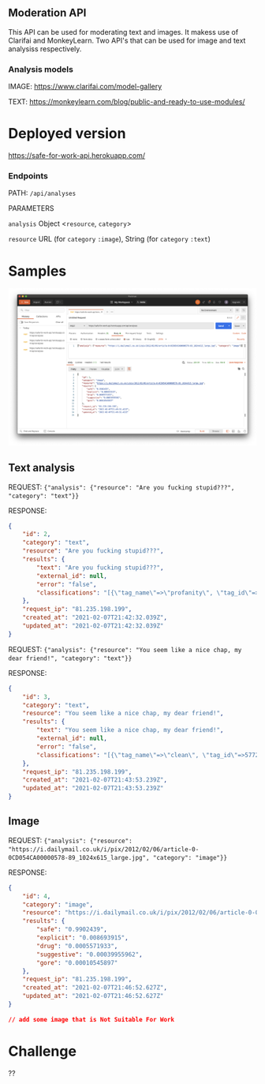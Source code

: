 ## Moderation API

This API can be used for moderating text and images. It makess use of Clarifai and MonkeyLearn. Two API's that can be used for image and text analysiss respectively.

### Analysis models
IMAGE: https://www.clarifai.com/model-gallery

TEXT: https://monkeylearn.com/blog/public-and-ready-to-use-modules/
# Deployed version

https://safe-for-work-api.herokuapp.com/

### Endpoints

PATH: `/api/analyses`

PARAMETERS

`analysis` Object <`resource`,  `category`>

`resource` URL (for `category` `:image`), String (for `category` `:text`)



# Samples

![](./postman_moderation_api.png)
## Text analysis

REQUEST: `{"analysis": {"resource": "Are you fucking stupid???", "category": "text"}}`

RESPONSE:
```json
{
    "id": 2,
    "category": "text",
    "resource": "Are you fucking stupid???",
    "results": {
        "text": "Are you fucking stupid???",
        "external_id": null,
        "error": "false",
        "classifications": "[{\"tag_name\"=>\"profanity\", \"tag_id\"=>57725627, \"confidence\"=>0.967}]"
    },
    "request_ip": "81.235.198.199",
    "created_at": "2021-02-07T21:42:32.039Z",
    "updated_at": "2021-02-07T21:42:32.039Z"
}
```

REQUEST: `{"analysis": {"resource": "You seem like a nice chap, my dear friend!", "category": "text"}}`

RESPONSE:
```json
{
    "id": 3,
    "category": "text",
    "resource": "You seem like a nice chap, my dear friend!",
    "results": {
        "text": "You seem like a nice chap, my dear friend!",
        "external_id": null,
        "error": "false",
        "classifications": "[{\"tag_name\"=>\"clean\", \"tag_id\"=>57725628, \"confidence\"=>0.882}]"
    },
    "request_ip": "81.235.198.199",
    "created_at": "2021-02-07T21:43:53.239Z",
    "updated_at": "2021-02-07T21:43:53.239Z"
}
```

## Image

REQUEST: `{"analysis": {"resource": "https://i.dailymail.co.uk/i/pix/2012/02/06/article-0-0CD054CA00000578-89_1024x615_large.jpg", "category": "image"}}`

RESPONSE:
```json
{
    "id": 4,
    "category": "image",
    "resource": "https://i.dailymail.co.uk/i/pix/2012/02/06/article-0-0CD054CA00000578-89_1024x615_large.jpg",
    "results": {
        "safe": "0.9902439",
        "explicit": "0.008693915",
        "drug": "0.0005571933",
        "suggestive": "0.00039955962",
        "gore": "0.00010545897"
    },
    "request_ip": "81.235.198.199",
    "created_at": "2021-02-07T21:46:52.627Z",
    "updated_at": "2021-02-07T21:46:52.627Z"
}
```

```json
// add some image that is Not Suitable For Work
```
# Challenge

??
